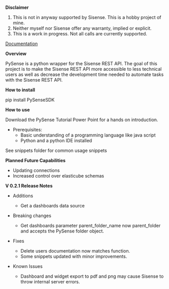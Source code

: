 **Disclaimer**

1. This is not in anyway supported by Sisense. This is a hobby project of mine. 
2. Neither myself nor Sisense offer any warranty, implied or explicit. 
3. This is a work in progress. Not all calls are currently supported. 

[Documentation](https://htmlpreview.github.io/?https://github.com/nathangiusti/PySense/blob/master/Documentation/index.html)

**Overview**

PySense is a python wrapper for the Sisense REST API. The goal of this project is to make the Sisense REST API more accessible to less technical users as well as decrease the development time needed to automate tasks with the Sisense REST API.

**How to install**

pip install PySenseSDK

**How to use**

Download the PySense Tutorial Power Point for a hands on introduction. 
- Prerequisites:
    - Basic understanding of a programming language like java script
    - Python and a python IDE installed

See snippets folder for common usage snippets

**Planned Future Capabilities**

- Updating connections
- Increased control over elasticube schemas

**V 0.2.1 Release Notes**
- Additions
    - Get a dashboards data source

- Breaking changes
    - Get dashboards parameter parent_folder_name now parent_folder and accepts the PySense folder object. 

- Fixes
    - Delete users documentation now matches function. 
    - Some snippets updated with minor improvements.
	
- Known Issues
    - Dashboard and widget export to pdf and png may cause Sisense to throw internal server errors. 
    
   
